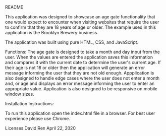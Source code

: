README

This application was designed to showcase an age gate functionality that one would expect to encounter when visiting websites that require the user to confirm that they are 18 years of age or older. The example used in this application is the Brooklyn Brewery business.

The application was built using pure HTML, CSS, and JavaScript.

Functions: The age gate is designed to take a month and day input from the user. When the values are entered the application saves this information and compares it with the current date to determine the user's current age. If their age is not 18 or older then the application will generate an error message informing the user that they are not old enough. Appplication is also designed to handle edge cases where the user does not enter a month and, or age and displays an error message informing the user to enter an appropriate value. Application is also designed to be responsive on mobile window sizes.

Installation Instructions:

To run this application open the index.html file in a browser. For best user experience please use Chrome.

Licenses David Ren April 22, 2020
